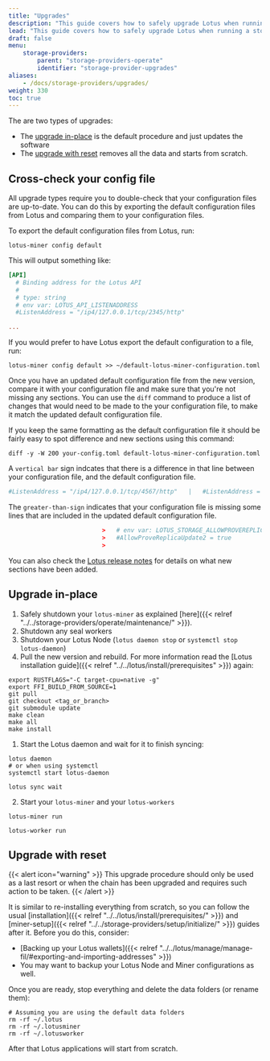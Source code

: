 ```yaml
---
title: "Upgrades"
description: "This guide covers how to safely upgrade Lotus when running a storage provider."
lead: "This guide covers how to safely upgrade Lotus when running a storage provider."
draft: false
menu:
    storage-providers:
        parent: "storage-providers-operate"
        identifier: "storage-provider-upgrades"
aliases:
    - /docs/storage-providers/upgrades/
weight: 330
toc: true
---
```


The are two types of upgrades: 

- The [upgrade in-place](#upgrade-in-place) is the default procedure and just updates the software
- The [upgrade with reset](#upgrade-with-reset) removes all the data and starts from scratch.

## Cross-check your config file

All upgrade types require you to double-check that your configuration files are up-to-date. You can do this by exporting the default configuration files from Lotus and comparing them to your configuration files.

To export the default configuration files from Lotus, run:

```shell
lotus-miner config default
```

This will output something like:

```toml
[API]
  # Binding address for the Lotus API
  #
  # type: string
  # env var: LOTUS_API_LISTENADDRESS
  #ListenAddress = "/ip4/127.0.0.1/tcp/2345/http"

...
```

If you would prefer to have Lotus export the default configuration to a file, run:

```shell
lotus-miner config default >> ~/default-lotus-miner-configuration.toml
```

Once you have an updated default configuration file from the new version, compare it with your configuration file and make sure that you're not missing any sections. You can use the `diff` command to produce a list of changes that would need to be made to the your configuration file, to make it match the updated default configuration file.

If you keep the same formatting as the default configuration file it should be fairly easy to spot difference and new sections using this command:

```shell
diff -y -W 200 your-config.toml default-lotus-miner-configuration.toml
```

A `vertical bar` sign indcates that there is a difference in that line between your configuration file, and the default configuration file.

```toml
#ListenAddress = "/ip4/127.0.0.1/tcp/4567/http"   |	  #ListenAddress = "/ip4/127.0.0.1/tcp/2345/http"
```

The `greater-than-sign` indicates that your configuration file is missing some lines that are included in the updated default configuration file.

```toml
					      >	  # env var: LOTUS_STORAGE_ALLOWPROVEREPLICAUPDATE2
					      >	  #AllowProveReplicaUpdate2 = true
					      >
```

You can also check the [Lotus release notes](https://github.com/filecoin-project/lotus/releases) for details on what new sections have been added.

## Upgrade in-place

1. Safely shutdown your `lotus-miner` as explained [here]({{< relref "../../storage-providers/operate/maintenance/" >}}).
1. Shutdown any seal workers
1. Shutdown your Lotus Node (`lotus daemon stop` or `systemctl stop lotus-daemon`)
1. Pull the new version and rebuild. For more information read the [Lotus installation guide]({{< relref "../../lotus/install/prerequisites" >}}) again:

```shell
export RUSTFLAGS="-C target-cpu=native -g"
export FFI_BUILD_FROM_SOURCE=1
git pull
git checkout <tag_or_branch>
git submodule update
make clean
make all
make install
```

1. Start the Lotus daemon and wait for it to finish syncing:

```shell
lotus daemon
# or when using systemctl
systemctl start lotus-daemon
```

```shell
lotus sync wait
```

2. Start your `lotus-miner` and your `lotus-workers`

```shell
lotus-miner run
```

```shell
lotus-worker run
```

## Upgrade with reset

{{< alert icon="warning" >}}
This upgrade procedure should only be used as a last resort or when the chain has been upgraded and requires such action to be taken.
{{< /alert >}}

It is similar to re-installing everything from scratch, so you can follow the usual [installation]({{< relref "../../lotus/install/prerequisites/" >}}) and [miner-setup]({{< relref "../../storage-providers/setup/initialize/" >}}) guides after it. Before you do this, consider:

- [Backing up your Lotus wallets]({{< relref "../../lotus/manage/manage-fil/#exporting-and-importing-addresses" >}})
- You may want to backup your Lotus Node and Miner configurations as well.

Once you are ready, stop everything and delete the data folders (or rename them):

```shell
# Assuming you are using the default data folders
rm -rf ~/.lotus
rm -rf ~/.lotusminer
rm -rf ~/.lotusworker
```

After that Lotus applications will start from scratch.